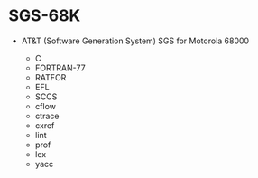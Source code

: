 # SGS-68K

* AT&T (Software Generation System) SGS for Motorola 68000

  * C
  * FORTRAN-77
  * RATFOR
  * EFL
  * SCCS
  * cflow
  * ctrace
  * cxref
  * lint
  * prof
  * lex
  * yacc
